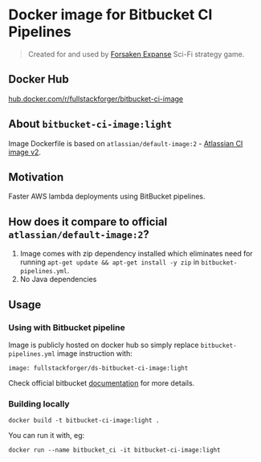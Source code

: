 # Docker image for Bitbucket CI Pipelines
> Created for and used by [Forsaken Expanse](https://forsakenexpanse.com/) Sci-Fi strategy game.

## Docker Hub
[hub.docker.com/r/fullstackforger/bitbucket-ci-image](https://hub.docker.com/r/fullstackforger/bitbucket-ci-image)

## About `bitbucket-ci-image:light`
Image Dockerfile is based on `atlassian/default-image:2` - [Atlassian CI image v2](https://hub.docker.com/r/atlassian/default-image).


## Motivation

Faster AWS lambda deployments using BitBucket pipelines.


## How does it compare to official `atlassian/default-image:2`?

1. Image comes with zip dependency installed which eliminates need for running `apt-get update && apt-get install -y zip` in `bitbucket-pipelines.yml`.
2. No Java dependencies


## Usage

### Using with Bitbucket pipeline 

Image is publicly hosted on docker hub so simply replace `bitbucket-pipelines.yml` image instruction with:
```
image: fullstackforger/ds-bitbucket-ci-image:light
```

Check official bitbucket [documentation](https://support.atlassian.com/bitbucket-cloud/docs/use-docker-images-as-build-environments/) for more details.


### Building locally

```
docker build -t bitbucket-ci-image:light .
```

You can run it with, eg:
```
docker run --name bitbucket_ci -it bitbucket-ci-image:light
```